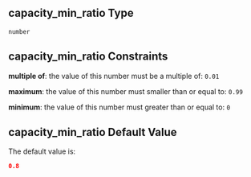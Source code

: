 ## capacity_min_ratio Type

`number`

## capacity_min_ratio Constraints

**multiple of**: the value of this number must be a multiple of: `0.01`

**maximum**: the value of this number must smaller than or equal to: `0.99`

**minimum**: the value of this number must greater than or equal to: `0`

## capacity_min_ratio Default Value

The default value is:

```json
0.8
```
